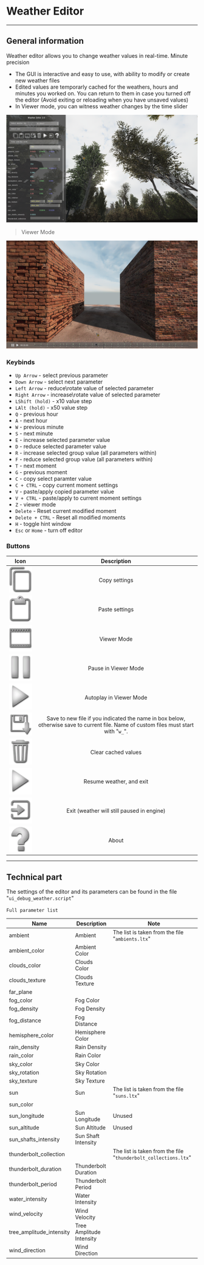 # Weather Editor

___

## General information

Weather editor allows you to change weather values in real-time. Minute precision

- The GUI is interactive and easy to use, with ability to modify or create new weather files
- Edited values are temporarly cached for the weathers, hours and minutes you worked on. You can return to them in case you turned off the editor (Avoid exiting or reloading when you have unsaved values)
- In Viewer mode, you can witness weather changes by the time slider

![weather-editor centered](images/weather-editor.png)

> Viewer Mode

![Viewer Mode centered](images/viewer-mode.png)

### Keybinds

- `Up Arrow` - select previous parameter
- `Down Arrow` - select next parameter
- `Left Arrow` - reduce\rotate value of selected parameter
- `Right Arrow` - increase\rotate value of selected parameter
- `LShift (hold)` - x10 value step
- `LAlt (hold)` - x50 value step
- `Q` - previous hour
- `A` - next hour
- `W` - previous minute
- `S` - next minute
- `E` - increase selected parameter value
- `D` - reduce selected parameter value
- `R` - increase selected group value (all parameters within)
- `F` - reduce selected group value (all parameters within)
- `T` - next moment
- `G` - previous moment
- `C` - copy select paramter value
- `C + CTRL` - copy current moment settings
- `V` - paste/apply copied parameter value
- `V + CTRL` - paste/apply to current moment settings
- `Z` - viewer mode
- `Delete` - Reset current modified moment
- `Delete + CTRL` - Reset all modified moments
- `H` - toggle hint window
- `Esc` or `Home` - turn off editor

### Buttons

| Icon | Description |
|---|:---:|
| ![Alt text](images/weather-editor-icons/copy.png) | Copy settings |
| ![Alt text](images/weather-editor-icons/paste.png) | Paste settings |
| ![Alt text](images/weather-editor-icons/view-mode.png) | Viewer Mode |
| ![Alt text](images/weather-editor-icons/pause.png) | Pause in Viewer Mode |
| ![Alt text](images/weather-editor-icons/resume.png) | Autoplay in Viewer Mode |
| ![Alt text](images/weather-editor-icons/save.png) | Save to new file if you indicated the name in box below, otherwise save to current file. Name of custom files must start with "`w_`". |
| ![Alt text](images/weather-editor-icons/clear-cache-values.png) | Clear cached values |
| ![Alt text](images/weather-editor-icons/resume.png) | Resume weather, and exit |
| ![Alt text](images/weather-editor-icons/exit.png) | Exit (weather will still paused in engine) |
| ![Alt text](images/weather-editor-icons/about.png) | About |

___

## Technical part

The settings of the editor and its parameters can be found in the file "`ui_debug_weather.script`"

`Full parameter list`

| Name | Description | Note |
|---|---|---|
| ambient | Ambient | The list is taken from the file "`ambients.ltx`" |
| ambient_color | Ambient Color |  |
| clouds_color | Clouds Color |  |
| clouds_texture | Clouds Texture |  |
| far_plane |  |  |
| fog_color | Fog Color |  |
| fog_density | Fog Density |  |
| fog_distance | Fog Distance |  |
| hemisphere_color | Hemisphere Color |  |
| rain_density | Rain Density |  |
| rain_color | Rain Color |  |
| sky_color | Sky Color |  |
| sky_rotation | Sky Rotation |  |
| sky_texture | Sky Texture |  |
| sun | Sun | The list is taken from the file "`suns.ltx`" |
| sun_color |  |  |
| sun_longitude | Sun Longitude | Unused |
| sun_altitude | Sun Altitude | Unused |
| sun_shafts_intensity | Sun Shaft Intensity |  |
| thunderbolt_collection |  | The list is taken from the file "`thunderbolt_collections.ltx`" |
| thunderbolt_duration | Thunderbolt Duration |  |
| thunderbolt_period | Thunderbolt Period |  |
| water_intensity | Water Intensity |  |
| wind_velocity | Wind Velocity |  |
| tree_amplitude_intensity | Tree Amplitude Intensity |  |
| wind_direction | Wind Direction |  |
